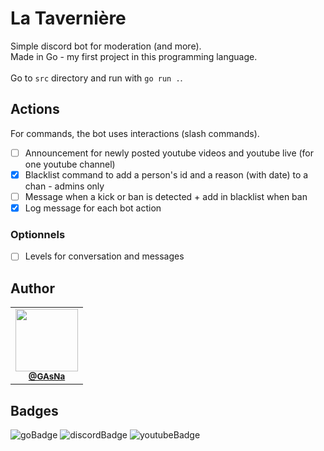 # La Tavernière

Simple discord bot for moderation (and more).
<br />
Made in Go - my first project in this programming language.
<br /><br />
Go to ```src``` directory and run with ```go run .```.

## Actions
For commands, the bot uses interactions (slash commands).

- [ ]  Announcement for newly posted youtube videos and youtube live (for one youtube channel)
- [x]  Blacklist command to add a person's id and a reason (with date) to a chan - admins only
- [ ]  Message when a kick or ban is detected + add in blacklist when ban
- [x]  Log message for each bot action 

### Optionnels
- [ ]  Levels for conversation and messages

## Author
<table>
  <tr>
    <td align="center">
      <a href="https://github.com/GAsNA">
        <img src="https://avatars.githubusercontent.com/u/58465901?v=4" width="100px;" alt=""/>
      </a>
      <br />
      <sub>
        <a href="https://github.com/GAsNA">
          <b>@GAsNa</b>
        </a>
        <br />
      </sub>
    </td>
  </tr>
</table>

## Badges
![goBadge](https://img.shields.io/badge/Go-00ADD8?style=for-the-badge&logo=go&logoColor=white)
![discordBadge](https://img.shields.io/badge/Discord-5865F2?style=for-the-badge&logo=discord&logoColor=white)
![youtubeBadge](https://img.shields.io/badge/YouTube-FF0000?style=for-the-badge&logo=youtube&logoColor=white)
